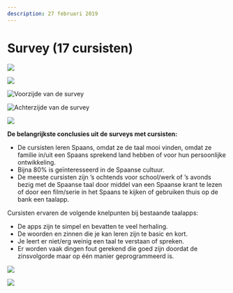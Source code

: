 ```yaml
---
description: 27 februari 2019
---
```


# Survey \(17 cursisten\)

![](../../.gitbook/assets/img_0876.jpg)

![](../../.gitbook/assets/scan-8-may-2019-1-1.jpg)

![Voorzijde van de survey](../../.gitbook/assets/0001.jpg)

![Achterzijde van de survey](../../.gitbook/assets/0002.jpg)

![](../../.gitbook/assets/scan-8-may-2019-2-1.jpg)

**De belangrijkste conclusies uit de surveys met cursisten:**

* De cursisten leren Spaans, omdat ze de taal mooi vinden, omdat ze familie in/uit een Spaans sprekend land hebben of voor hun persoonlijke ontwikkeling.
* Bijna 80% is geïnteresseerd in de Spaanse cultuur.
* De meeste cursisten zijn ’s ochtends voor school/werk of ’s avonds bezig met de Spaanse taal door middel van een Spaanse krant te lezen of door een film/serie in het Spaans te kijken of gebruiken thuis op de bank een taalapp.

Cursisten ervaren de volgende knelpunten bij bestaande taalapps:

* De apps zijn te simpel en bevatten te veel herhaling.
* De woorden en zinnen die je kan leren zijn te basic en kort. 
* Je leert er niet/erg weinig een taal te verstaan of spreken.
* Er worden vaak dingen fout gerekend die goed zijn doordat de zinsvolgorde maar op één manier geprogrammeerd is.

![](../../.gitbook/assets/scan-7-may-2019-4-17-1.jpg)

![](../../.gitbook/assets/scan-7-may-2019-4-16-1.jpg)

